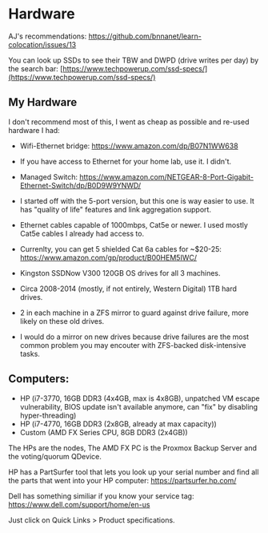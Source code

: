 # Hardware

AJ's recommendations: https://github.com/bnnanet/learn-colocation/issues/13

You can look up SSDs to see their TBW and DWPD (drive writes per day) by the search bar: [https://www.techpowerup.com/ssd-specs/](https://www.techpowerup.com/ssd-specs/)

## My Hardware

I don't recommend most of this, I went as cheap as possible and re-used hardware I had:

- Wifi-Ethernet bridge: https://www.amazon.com/dp/B07N1WW638
- If you have access to Ethernet for your home lab, use it. I didn't.
  
- Managed Switch: https://www.amazon.com/NETGEAR-8-Port-Gigabit-Ethernet-Switch/dp/B0D9W9YNWD/
- I started off with the 5-port version, but this one is way easier to use. It has "quality of life" features and link aggregation support.

- Ethernet cables capable of 1000mbps, Cat5e or newer. I used mostly Cat5e cables I already had access to.
- Currenlty, you can get 5 shielded Cat 6a cables for ~$20-25: https://www.amazon.com/gp/product/B00HEM5IWC/

- Kingston SSDNow V300 120GB OS drives for all 3 machines.

- Circa 2008-2014 (mostly, if not entirely, Western Digital) 1TB hard drives.
- 2 in each machine in a ZFS mirror to guard against drive failure, more likely on these old drives.
- I would do a mirror on new drives because drive failures are the most common problem you may encouter with ZFS-backed disk-intensive tasks.

## Computers:

- HP (i7-3770, 16GB DDR3 (4x4GB, max is 4x8GB), unpatched VM escape vulnerability, BIOS update isn't available anymore, can "fix" by disabling hyper-threading)
- HP (i7-4770, 16GB DDR3 (2x8GB, already at max capacity))
- Custom (AMD FX Series CPU, 8GB DDR3 (2x4GB))

The HPs are the nodes, The AMD FX PC is the Proxmox Backup Server and the voting/quorum QDevice.

HP has a PartSurfer tool that lets you look up your serial number and find all the parts that went into your HP computer: https://partsurfer.hp.com/

Dell has something similiar if you know your service tag: https://www.dell.com/support/home/en-us

Just click on Quick Links > Product specifications.
